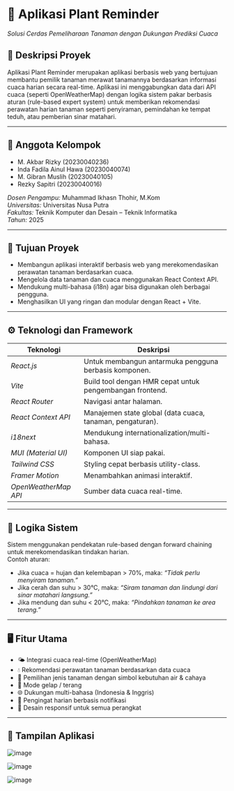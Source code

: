 # 🌿 Aplikasi Plant Reminder  
*Solusi Cerdas Pemeliharaan Tanaman dengan Dukungan Prediksi Cuaca*

## 📌 Deskripsi Proyek  
Aplikasi Plant Reminder merupakan aplikasi berbasis web yang bertujuan membantu pemilik tanaman merawat tanamannya berdasarkan informasi cuaca harian secara real-time. Aplikasi ini menggabungkan data dari API cuaca (seperti OpenWeatherMap) dengan logika sistem pakar berbasis aturan (rule-based expert system) untuk memberikan rekomendasi perawatan harian tanaman seperti penyiraman, pemindahan ke tempat teduh, atau pemberian sinar matahari.

---

## 👥 Anggota Kelompok  
- M. Akbar Rizky (20230040236)  
- Inda Fadila Ainul Hawa (20230040074)  
- M. Gibran Muslih (20230040105)  
- Rezky Sapitri (20230040016)  

*Dosen Pengampu:* Muhammad Ikhasn Thohir, M.Kom  
*Universitas:* Universitas Nusa Putra  
*Fakultas:* Teknik Komputer dan Desain – Teknik Informatika  
*Tahun:* 2025  

---

## 🎯 Tujuan Proyek  
- Membangun aplikasi interaktif berbasis web yang merekomendasikan perawatan tanaman berdasarkan cuaca.  
- Mengelola data tanaman dan cuaca menggunakan React Context API.  
- Mendukung multi-bahasa (i18n) agar bisa digunakan oleh berbagai pengguna.  
- Menghasilkan UI yang ringan dan modular dengan React + Vite.

---

## ⚙ Teknologi dan Framework  
| Teknologi | Deskripsi |
|----------|-----------|
| *React.js* | Untuk membangun antarmuka pengguna berbasis komponen. |
| *Vite* | Build tool dengan HMR cepat untuk pengembangan frontend. |
| *React Router* | Navigasi antar halaman. |
| *React Context API* | Manajemen state global (data cuaca, tanaman, pengaturan). |
| *i18next* | Mendukung internationalization/multi-bahasa. |
| *MUI (Material UI)* | Komponen UI siap pakai. |
| *Tailwind CSS* | Styling cepat berbasis utility-class. |
| *Framer Motion* | Menambahkan animasi interaktif. |
| *OpenWeatherMap API* | Sumber data cuaca real-time. |

---

## 🧠 Logika Sistem  
Sistem menggunakan pendekatan rule-based dengan forward chaining untuk merekomendasikan tindakan harian.  
Contoh aturan:
- Jika cuaca = hujan dan kelembapan > 70%, maka: *“Tidak perlu menyiram tanaman.”*
- Jika cerah dan suhu > 30°C, maka: *“Siram tanaman dan lindungi dari sinar matahari langsung.”*
- Jika mendung dan suhu < 20°C, maka: *“Pindahkan tanaman ke area terang.”*

---

## 🖥 Fitur Utama  
- 🌤 Integrasi cuaca real-time (OpenWeatherMap)  
- 💧 Rekomendasi perawatan tanaman berdasarkan data cuaca  
- 🌱 Pemilihan jenis tanaman dengan simbol kebutuhan air & cahaya  
- 🌙 Mode gelap / terang  
- 🌐 Dukungan multi-bahasa (Indonesia & Inggris)  
- 🔔 Pengingat harian berbasis notifikasi  
- 📱 Desain responsif untuk semua perangkat  

---

## 📸 Tampilan Aplikasi
![image](https://github.com/user-attachments/assets/67713706-6d0e-47fd-925a-5b60d2d591fe)

![image](https://github.com/user-attachments/assets/69c297ef-2aac-48ea-99ff-9e9cf4aa19e5)

![image](https://github.com/user-attachments/assets/5454f649-7752-4819-8532-755c05724822)
